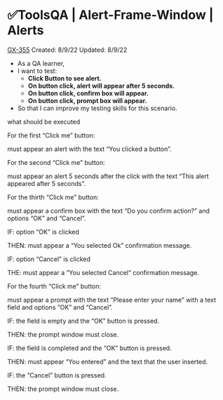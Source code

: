 # ✅ToolsQA | Alert-Frame-Window | Alerts

[GX-355](https://upexgalaxy0.atlassian.net/browse/GX-355) Created: 8/9/22 Updated: 8/9/22

*   As a QA learner,
*   I want to test:
    *   **Click Button to see alert.**
    *   **On button click, alert will appear after 5 seconds.**
    *   **On button click, confirm box will appear.**
    *   **On button click, prompt box will appear.**
*   So that I can improve my testing skills for this scenario.

what should be executed

For the first “Click me” button:

must appear an alert with the text “You clicked a button”.

For the second “Click me” button:

must appear an alert 5 seconds after the click with the text “This alert appeared after 5 seconds”.

For the thirth “Click me” button:

must appear a confirm box with the text “Do you confirm action?” and options “OK” and “Cancel”.

IF: option “OK” is clicked

THEN: must appear a “You selected Ok” confirmation message.

IF: option “Cancel” is clicked

THE: must appear a “You selected Cancel“ confirmation message.

For the fourth “Click me” button:

must appear a prompt with the text “Please enter your name” with a text field and options “OK” and “Cancel”.

IF: the field is empty and the “OK” button is pressed.

THEN: the prompt window must close.

IF: the field is completed and the “OK” button is pressed.

THEN: must appear “You entered” and the text that the user inserted.

IF: the “Cancel” button is pressed.

THEN: the prompt window must close.